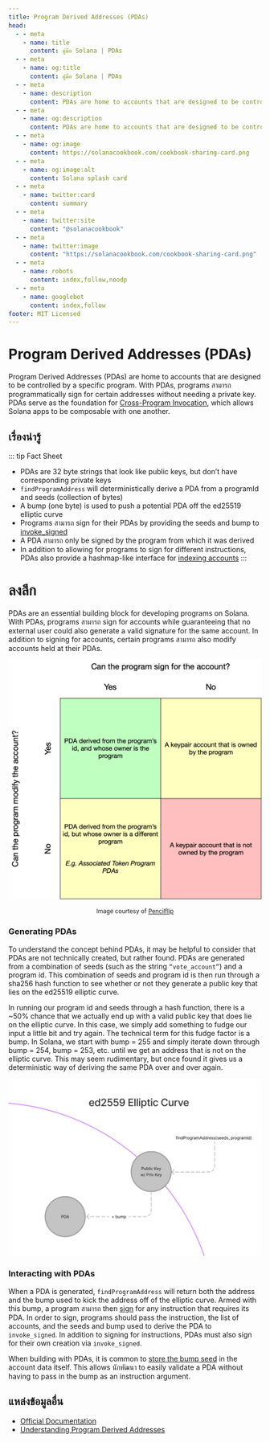```yaml
---
title: Program Derived Addresses (PDAs)
head:
  - - meta
    - name: title
      content: คู่มือ Solana | PDAs
  - - meta
    - name: og:title
      content: คู่มือ Solana | PDAs
  - - meta
    - name: description
      content: PDAs are home to accounts that are designed to be controlled by a specific program. Learn about PDAs and more Core Concepts ได้ที่คู่มือ Solana.
  - - meta
    - name: og:description
      content: PDAs are home to accounts that are designed to be controlled by a specific program. Learn about PDAs and more Core Concepts ได้ที่คู่มือ Solana.
  - - meta
    - name: og:image
      content: https://solanacookbook.com/cookbook-sharing-card.png
  - - meta
    - name: og:image:alt
      content: Solana splash card
  - - meta
    - name: twitter:card
      content: summary
  - - meta
    - name: twitter:site
      content: "@solanacookbook"
  - - meta
    - name: twitter:image
      content: "https://solanacookbook.com/cookbook-sharing-card.png"
  - - meta
    - name: robots
      content: index,follow,noodp
  - - meta
    - name: googlebot
      content: index,follow
footer: MIT Licensed
---
```


# Program Derived Addresses (PDAs)

Program Derived Addresses (PDAs) are home to accounts that are designed to be controlled by a specific program. With PDAs, programs สามารถ programmatically sign for certain addresses without needing a private key. PDAs serve as the foundation for [Cross-Program Invocation](https://docs.solana.com/developing/programming-model/calling-between-programs#cross-program-invocations), which allows Solana apps to be composable with one another.

## เรื่องน่ารู้

::: tip Fact Sheet
- PDAs are 32 byte strings that look like public keys, but don’t have corresponding private keys
- `findProgramAddress` will deterministically derive a PDA from a programId and seeds (collection of bytes)
- A bump (one byte) is used to push a potential PDA off the ed25519 elliptic curve
- Programs สามารถ sign for their PDAs by providing the seeds and bump to [invoke_signed](https://docs.solana.com/developing/programming-model/calling-between-programs#program-signed-accounts)
- A PDA สามารถ only be signed by the program from which it was derived
- In addition to allowing for programs to sign for different instructions, PDAs also provide a hashmap-like interface for [indexing accounts](../guides/account-maps.md)
:::

# ลงลึก

PDAs are an essential building block for developing programs on Solana. With PDAs, programs สามารถ sign for accounts while guaranteeing that no external user could also generate a valid signature for the same account. In addition to signing for accounts, certain programs สามารถ also modify accounts held at their PDAs.

![Accounts matrix](./account-matrix.png)

<small style="text-align:center;display:block;">Image courtesy of <a href="https://twitter.com/pencilflip">Pencilflip</a></small>

### Generating PDAs

To understand the concept behind PDAs, it may be helpful to consider that PDAs are not technically created, but rather found. PDAs are generated from a combination of seeds (such as the string `“vote_account”`) and a program id. This combination of seeds and program id is then run through a sha256 hash function to see whether or not they generate a public key that lies on the ed25519 elliptic curve.

In running our program id and seeds through a hash function, there is a ~50% chance that we actually end up with a valid public key that does lie on the elliptic curve. In this case, we simply add something to fudge our input a little bit and try again. The technical term for this fudge factor is a bump. In Solana, we start with bump = 255 and simply iterate down through bump = 254, bump = 253, etc. until we get an address that is not on the elliptic curve. This may seem rudimentary, but once found it gives us a deterministic way of deriving the same PDA over and over again. 

![PDA on the ellipitic curve](./pda-curve.png)

### Interacting with PDAs

When a PDA is generated, `findProgramAddress` will return both the address and the bump used to kick the address off of the elliptic curve. Armed with this bump, a program สามารถ then [sign](../references/accounts.md#sign-with-a-pda) for any instruction that requires its PDA. In order to sign, programs should pass the instruction, the list of accounts, and the seeds and bump used to derive the PDA to `invoke_signed`. In addition to signing for instructions, PDAs must also sign for their own creation via `invoke_signed`.

When building with PDAs, it is common to [store the bump seed](https://github.com/solana-labs/solana-program-library/blob/78e29e9238e555967b9125799d7d420d7d12b959/token-swap/program/src/state.rs#L100) in the account data itself. This allows นักพัฒนา to easily validate a PDA without having to pass in the bump as an instruction argument.

## แหล่งข้อมูลอื่น
- [Official Documentation](https://docs.solana.com/developing/programming-model/calling-between-programs#program-derived-addresses)
- [Understanding Program Derived Addresses](https://www.brianfriel.xyz/understanding-program-derived-addresses/)
